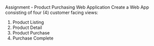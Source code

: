 Assignment - Product Purchasing Web Application
Create a Web App consisting of four (4) customer facing views:
1. Product Listing
2. Product Detail
3. Product Purchase
4. Purchase Complete